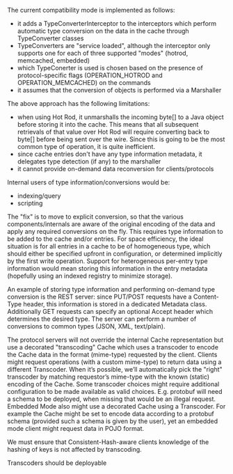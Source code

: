 The current compatibility mode is implemented as follows:
- it adds a TypeConverterInterceptor to the interceptors which perform automatic type conversion on the data in the cache through TypeConverter classes
- TypeConverters are "service loaded", although the interceptor only supports one for each of three supported "modes" (hotrod, memcached, embedded)
- which TypeConerter is used is chosen based on the presence of protocol-specific flags (OPERATION_HOTROD and OPERATION_MEMCACHED) on the commands
- it assumes that the conversion of objects is performed via a Marshaller

The above approach has the following limitations:
- when using Hot Rod, it unmarshalls the incoming byte[] to a Java object before storing it into the cache. This means that all subsequent retrievals of that value over Hot Rod will require converting back to byte[] before being sent over the wire. Since this is going to be the most common type of operation, it is quite inefficient.
- since cache entries don't have any type information metadata, it delegates type detection (if any) to the marshaller
- it cannot provide on-demand data reconversion for clients/protocols

Internal users of type information/conversions would be:
- indexing/query
- scripting

The "fix" is to move to explicit conversion, so that the various components/internals are aware of the original encoding of the data and apply any required conversions on the fly. This requires type information to be added to the cache and/or entries. For space efficiency, the ideal situation is for all entries in a cache to be of homogeneous type, which should either be specified upfront in configuration, or determined implicitly by the first write operation. Support for heterogeneous per-entry type information would mean storing this information in the entry metadata (hopefully using an indexed registry to minimize storage). 

An example of storing type information and performing on-demand type conversion is the REST server: since PUT/POST requests have a Content-Type header, this information is stored in a dedicated Metadata class. Additionally GET requests can specify an optional Accept header which determines the desired type. The server can perform a number of conversions to common types (JSON, XML, text/plain).

The protocol servers will not override the internal Cache representation but use a decorated "transcoding" Cache which uses a transcoder to encode the Cache data in the format (mime-type) requested by the client.
Clients might request operations (with a custom mime-type) to return data using a different Transcoder.
When it’s possible, we’ll automatically pick the "right" transcoder by matching requestor’s mime-type with the known (static) encoding of the Cache.
Some transcoder choices might require additional configuration to be made available as valid choices. E.g. protobuf will need a schema to be deployed, when missing that would be an illegal request.
Embedded Mode also might use a decorated Cache using a Transcoder. For example the Cache might be set to encode data according to a protobuf schema (provided such a schema is given by the user), yet an embedded mode  client might request data in POJO format.

We must ensure that Consistent-Hash-aware clients knowledge of the hashing of keys is not affected by transcoding.

Transcoders should be deployable
